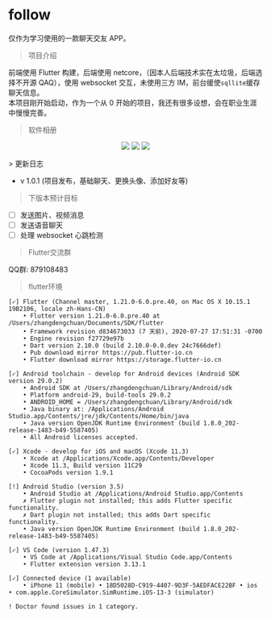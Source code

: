 # follow

仅作为学习使用的一款聊天交友 APP。

> 项目介绍

前端使用 Flutter 构建，后端使用 netcore，（因本人后端技术实在太垃圾，后端选择不开源 QAQ），使用 websocket 交互，未使用三方 IM，前台缓使`sqllite`缓存聊天信息。  
本项目刚开始启动，作为一个从 0 开始的项目，我还有很多设想，会在职业生涯中慢慢完善。

> 软件相册   

<center>
<figure>
<img src="https://github.com/ZhangDengchuan/flutter-follow-chat/blob/dev_zhangdengchuan/assets/cover.gif?raw=true" />
<img src="https://github.com/ZhangDengchuan/flutter-follow-chat/blob/dev_zhangdengchuan/assets/friend.gif?raw=true" />
<img src="https://github.com/ZhangDengchuan/flutter-follow-chat/blob/dev_zhangdengchuan/assets/read.gif?raw=true" />
</figure>
</center>
> 更新日志

- v 1.0.1 (项目发布，基础聊天、更换头像、添加好友等)

> 下版本预计目标

- [ ] 发送图片、视频消息
- [ ] 发送语音聊天
- [ ] 处理 websocket 心跳检测

>  Flutter交流群  

QQ群: 879108483

> flutter环境  

```
[✓] Flutter (Channel master, 1.21.0-6.0.pre.40, on Mac OS X 10.15.1 19B2106, locale zh-Hans-CN)
    • Flutter version 1.21.0-6.0.pre.40 at /Users/zhangdengchuan/Documents/SDK/flutter
    • Framework revision d834673033 (7 天前), 2020-07-27 17:51:31 -0700
    • Engine revision f27729e97b
    • Dart version 2.10.0 (build 2.10.0-0.0.dev 24c7666def)
    • Pub download mirror https://pub.flutter-io.cn
    • Flutter download mirror https://storage.flutter-io.cn

[✓] Android toolchain - develop for Android devices (Android SDK version 29.0.2)
    • Android SDK at /Users/zhangdengchuan/Library/Android/sdk
    • Platform android-29, build-tools 29.0.2
    • ANDROID_HOME = /Users/zhangdengchuan/Library/Android/sdk
    • Java binary at: /Applications/Android Studio.app/Contents/jre/jdk/Contents/Home/bin/java
    • Java version OpenJDK Runtime Environment (build 1.8.0_202-release-1483-b49-5587405)
    • All Android licenses accepted.

[✓] Xcode - develop for iOS and macOS (Xcode 11.3)
    • Xcode at /Applications/Xcode.app/Contents/Developer
    • Xcode 11.3, Build version 11C29
    • CocoaPods version 1.9.1

[!] Android Studio (version 3.5)
    • Android Studio at /Applications/Android Studio.app/Contents
    ✗ Flutter plugin not installed; this adds Flutter specific functionality.
    ✗ Dart plugin not installed; this adds Dart specific functionality.
    • Java version OpenJDK Runtime Environment (build 1.8.0_202-release-1483-b49-5587405)

[✓] VS Code (version 1.47.3)
    • VS Code at /Applications/Visual Studio Code.app/Contents
    • Flutter extension version 3.13.1

[✓] Connected device (1 available)
    • iPhone 11 (mobile) • 18D5028D-C919-4407-9D3F-5AEDFACE22BF • ios • com.apple.CoreSimulator.SimRuntime.iOS-13-3 (simulator)

! Doctor found issues in 1 category.
```


